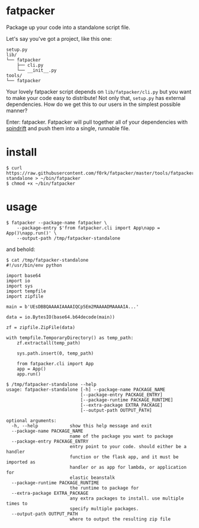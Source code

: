 fatpacker
=========

Package up your code into a standalone script file.

Let's say you've got a project, like this one:

```
setup.py
lib/
└── fatpacker
    ├── cli.py
    └── __init__.py
tools/
└── fatpacker
```

Your lovely fatpacker script depends on `lib/fatpacker/cli.py` but you want to
make your code easy to distribute! Not only that, `setup.py` has external
dependencies. How do we get this to our users in the simplest possible manner?

Enter: fatpacker. Fatpacker will pull together all of your dependencies with
[spindrift](https://github.com/f0rk/spindrift) and push them into a single, runnable file.

install
=======

```!sh
$ curl https://raw.githubusercontent.com/f0rk/fatpacker/master/tools/fatpacker-standalone > ~/bin/fatpacker
$ chmod +x ~/bin/fatpacker
```

usage
=====

```!sh
$ fatpacker --package-name fatpacker \
    --package-entry $'from fatpacker.cli import App\napp = App()\napp.run()' \
    --output-path /tmp/fatpacker-standalone
```

and behold:

```!sh
$ cat /tmp/fatpacker-standalone
#!/usr/bin/env python

import base64
import io
import sys
import tempfile
import zipfile

main = b'UEsDBBQAAAAIAAAAIQCp5Em2MAAAADMAAAAIA...'

data = io.BytesIO(base64.b64decode(main))

zf = zipfile.ZipFile(data)

with tempfile.TemporaryDirectory() as temp_path:
    zf.extractall(temp_path)

    sys.path.insert(0, temp_path)

    from fatpacker.cli import App
    app = App()
    app.run()
```

```!sh
$ /tmp/fatpacker-standalone --help
usage: fatpacker-standalone [-h] --package-name PACKAGE_NAME
                            [--package-entry PACKAGE_ENTRY]
                            [--package-runtime PACKAGE_RUNTIME]
                            [--extra-package EXTRA_PACKAGE]
                            [--output-path OUTPUT_PATH]

optional arguments:
  -h, --help            show this help message and exit
  --package-name PACKAGE_NAME
                        name of the package you want to package
  --package-entry PACKAGE_ENTRY
                        entry point to your code. should either be a handler
                        function or the flask app, and it must be imported as
                        handler or as app for lambda, or application for
                        elastic beanstalk
  --package-runtime PACKAGE_RUNTIME
                        the runtime to package for
  --extra-package EXTRA_PACKAGE
                        any extra packages to install. use multiple times to
                        specify multiple packages.
  --output-path OUTPUT_PATH
                        where to output the resulting zip file
```
